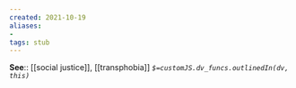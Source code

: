 ```yaml
---
created: 2021-10-19
aliases:
- 
tags: stub
---
```


**See**:: [[social justice]], [[transphobia]]
*`$=customJS.dv_funcs.outlinedIn(dv, this)`*
